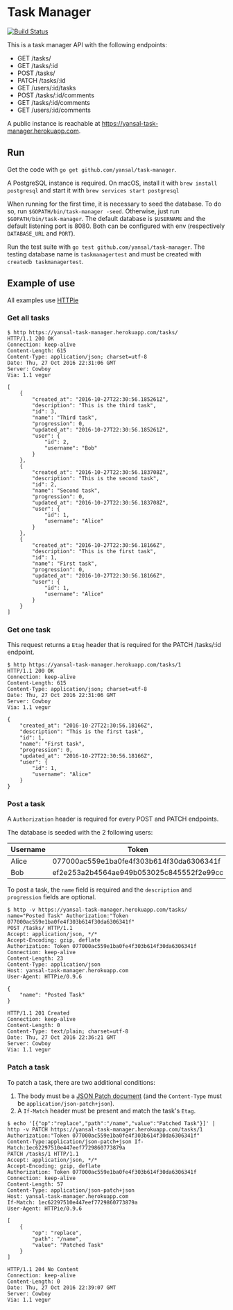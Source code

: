 # Task Manager

[![Build Status](https://travis-ci.org/yansal/task-manager.svg?branch=master)](https://travis-ci.org/yansal/task-manager)

This is a task manager API with the following endpoints:

* GET /tasks/
* GET /tasks/:id
* POST /tasks/
* PATCH /tasks/:id
* GET /users/:id/tasks
* POST /tasks/:id/comments
* GET /tasks/:id/comments
* GET /users/:id/comments

A public instance is reachable at https://yansal-task-manager.herokuapp.com.

## Run

Get the code with `go get github.com/yansal/task-manager`.

A PostgreSQL instance is required. On macOS, install it with `brew install postgresql` and start it with `brew services start postgresql`

When running for the first time, it is necessary to seed the database. To do so, run `$GOPATH/bin/task-manager -seed`. Otherwise, just run `$GOPATH/bin/task-manager`. The default database is `$USERNAME` and the default listening port is 8080. Both can be configured with env (respectively `DATABASE_URL` and `PORT`).

Run the test suite with `go test github.com/yansal/task-manager`. The testing database name is `taskmanagertest` and must be created with `createdb taskmanagertest`.

## Example of use

All examples use [HTTPie](https://httpie.org)

### Get all tasks
```
$ http https://yansal-task-manager.herokuapp.com/tasks/
HTTP/1.1 200 OK
Connection: keep-alive
Content-Length: 615
Content-Type: application/json; charset=utf-8
Date: Thu, 27 Oct 2016 22:31:06 GMT
Server: Cowboy
Via: 1.1 vegur

[
    {
        "created_at": "2016-10-27T22:30:56.185261Z", 
        "description": "This is the third task", 
        "id": 3, 
        "name": "Third task", 
        "progression": 0, 
        "updated_at": "2016-10-27T22:30:56.185261Z", 
        "user": {
            "id": 2, 
            "username": "Bob"
        }
    }, 
    {
        "created_at": "2016-10-27T22:30:56.183708Z", 
        "description": "This is the second task", 
        "id": 2, 
        "name": "Second task", 
        "progression": 0, 
        "updated_at": "2016-10-27T22:30:56.183708Z", 
        "user": {
            "id": 1, 
            "username": "Alice"
        }
    }, 
    {
        "created_at": "2016-10-27T22:30:56.18166Z", 
        "description": "This is the first task", 
        "id": 1, 
        "name": "First task", 
        "progression": 0, 
        "updated_at": "2016-10-27T22:30:56.18166Z", 
        "user": {
            "id": 1, 
            "username": "Alice"
        }
    }
]
```

### Get one task

This request returns a `Etag` header that is required for the PATCH /tasks/:id endpoint.
```
$ http https://yansal-task-manager.herokuapp.com/tasks/1
HTTP/1.1 200 OK
Connection: keep-alive
Content-Length: 615
Content-Type: application/json; charset=utf-8
Date: Thu, 27 Oct 2016 22:31:06 GMT
Server: Cowboy
Via: 1.1 vegur

{
    "created_at": "2016-10-27T22:30:56.18166Z", 
    "description": "This is the first task", 
    "id": 1, 
    "name": "First task", 
    "progression": 0, 
    "updated_at": "2016-10-27T22:30:56.18166Z", 
    "user": {
        "id": 1, 
        "username": "Alice"
    }
}
```
### Post a task
A `Authorization` header is required for every POST and PATCH endpoints.

The database is seeded with the 2 following users:

| Username | Token                                     |
| -------- | ----------------------------------------- |
| Alice    | 077000ac559e1ba0fe4f303b614f30da6306341f  |
| Bob      | ef2e253a2b4564ae949b053025c845552f2e99cc  |

To post a task, the `name` field is required and the `description` and `progression` fields are optional.
```
$ http -v https://yansal-task-manager.herokuapp.com/tasks/ name="Posted Task" Authorization:"Token 077000ac559e1ba0fe4f303b614f30da6306341f"
POST /tasks/ HTTP/1.1
Accept: application/json, */*
Accept-Encoding: gzip, deflate
Authorization: Token 077000ac559e1ba0fe4f303b614f30da6306341f
Connection: keep-alive
Content-Length: 23
Content-Type: application/json
Host: yansal-task-manager.herokuapp.com
User-Agent: HTTPie/0.9.6

{
    "name": "Posted Task"
}

HTTP/1.1 201 Created
Connection: keep-alive
Content-Length: 0
Content-Type: text/plain; charset=utf-8
Date: Thu, 27 Oct 2016 22:36:21 GMT
Server: Cowboy
Via: 1.1 vegur
```

### Patch a task
To patch a task, there are two additional conditions:

1. The body must be a [JSON Patch document](http://jsonpatch.com/) (and the `Content-Type` must be `application/json-patch+json`).
2. A `If-Match` header must be present and match the task's `Etag`.
```
$ echo '[{"op":"replace","path":"/name","value":"Patched Task"}]' | http -v PATCH https://yansal-task-manager.herokuapp.com/tasks/1 Authorization:"Token 077000ac559e1ba0fe4f303b614f30da6306341f" Content-Type:application/json-patch+json If-Match:1ec62297510e447eef7729860773879a
PATCH /tasks/1 HTTP/1.1
Accept: application/json, */*
Accept-Encoding: gzip, deflate
Authorization: Token 077000ac559e1ba0fe4f303b614f30da6306341f
Connection: keep-alive
Content-Length: 57
Content-Type: application/json-patch+json
Host: yansal-task-manager.herokuapp.com
If-Match: 1ec62297510e447eef7729860773879a
User-Agent: HTTPie/0.9.6

[
    {
        "op": "replace", 
        "path": "/name", 
        "value": "Patched Task"
    }
]

HTTP/1.1 204 No Content
Connection: keep-alive
Content-Length: 0
Date: Thu, 27 Oct 2016 22:39:07 GMT
Server: Cowboy
Via: 1.1 vegur
```
